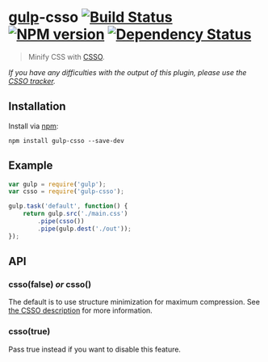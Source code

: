 # [gulp](https://github.com/wearefractal/gulp)-csso [![Build Status](https://travis-ci.org/ben-eb/gulp-csso.png?branch=master)](https://travis-ci.org/ben-eb/gulp-csso) [![NPM version](https://badge.fury.io/js/gulp-csso.png)](http://badge.fury.io/js/gulp-csso) [![Dependency Status](https://gemnasium.com/ben-eb/gulp-csso.png)](https://gemnasium.com/ben-eb/gulp-csso)

> Minify CSS with [CSSO](https://npmjs.org/package/csso).

*If you have any difficulties with the output of this plugin, please use the [CSSO tracker](https://github.com/css/csso/issues).*

## Installation

Install via [npm](https://npmjs.org/package/gulp-csso):

```
npm install gulp-csso --save-dev
```

## Example

```js
var gulp = require('gulp');
var csso = require('gulp-csso');

gulp.task('default', function() {
    return gulp.src('./main.css')
        .pipe(csso())
        .pipe(gulp.dest('./out'));
});
```

## API

### csso(false) *or* csso()

The default is to use structure minimization for maximum compression. See [the CSSO description](http://bem.info/tools/optimizers/csso/description/) for more information.

### csso(true)

Pass true instead if you want to disable this feature.
